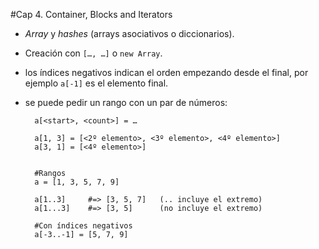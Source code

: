 #Cap 4. Container, Blocks and Iterators
- *Array* y *hashes* (arrays asociativos o diccionarios).
- Creación con `[…, …]` o `new Array`.
- los índices negativos indican el orden empezando desde el final, por ejemplo `a[-1]` es el elemento final.
- se puede pedir un rango con un par de números:
	
		a[<start>, <count>] = …
	
		a[1, 3] = [<2º elemento>, <3º elemento>, <4º elemento>]
		a[3, 1] = [<4º elemento>]
		
		
		#Rangos
		a = [1, 3, 5, 7, 9]
		
		a[1..3]		#=> [3, 5, 7]	(.. incluye el extremo)
		a[1...3]	#=> [3, 5]		(no incluye el extremo)
		
		#Con índices negativos
		a[-3..-1] = [5, 7, 9]
	
